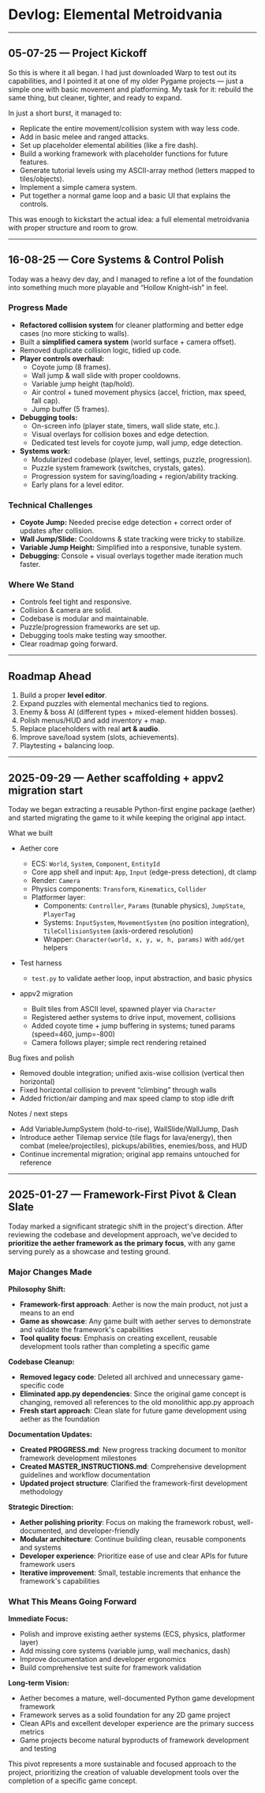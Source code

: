 # Devlog: Elemental Metroidvania

---

## 05-07-25 — Project Kickoff
So this is where it all began. I had just downloaded Warp to test out its capabilities, and I pointed it at one of my older Pygame projects — just a simple one with basic movement and platforming. My task for it: rebuild the same thing, but cleaner, tighter, and ready to expand.

In just a short burst, it managed to:
- Replicate the entire movement/collision system with way less code.
- Add in basic melee and ranged attacks.
- Set up placeholder elemental abilities (like a fire dash).
- Build a working framework with placeholder functions for future features.
- Generate tutorial levels using my ASCII-array method (letters mapped to tiles/objects).
- Implement a simple camera system.
- Put together a normal game loop and a basic UI that explains the controls.

This was enough to kickstart the actual idea: a full elemental metroidvania with proper structure and room to grow.

---

## 16-08-25 — Core Systems & Control Polish
Today was a heavy dev day, and I managed to refine a lot of the foundation into something much more playable and “Hollow Knight–ish” in feel.

### Progress Made
- **Refactored collision system** for cleaner platforming and better edge cases (no more sticking to walls).
- Built a **simplified camera system** (world surface + camera offset).
- Removed duplicate collision logic, tidied up code.
- **Player controls overhaul:**
  - Coyote jump (8 frames).
  - Wall jump & wall slide with proper cooldowns.
  - Variable jump height (tap/hold).
  - Air control + tuned movement physics (accel, friction, max speed, fall cap).
  - Jump buffer (5 frames).
- **Debugging tools:**
  - On-screen info (player state, timers, wall slide state, etc.).
  - Visual overlays for collision boxes and edge detection.
  - Dedicated test levels for coyote jump, wall jump, edge detection.
- **Systems work:**
  - Modularized codebase (player, level, settings, puzzle, progression).
  - Puzzle system framework (switches, crystals, gates).
  - Progression system for saving/loading + region/ability tracking.
  - Early plans for a level editor.

### Technical Challenges
- **Coyote Jump:** Needed precise edge detection + correct order of updates after collision.
- **Wall Jump/Slide:** Cooldowns & state tracking were tricky to stabilize.
- **Variable Jump Height:** Simplified into a responsive, tunable system.
- **Debugging:** Console + visual overlays together made iteration much faster.

### Where We Stand
- Controls feel tight and responsive.
- Collision & camera are solid.
- Codebase is modular and maintainable.
- Puzzle/progression frameworks are set up.
- Debugging tools make testing way smoother.
- Clear roadmap going forward.

---

## Roadmap Ahead
1. Build a proper **level editor**.
2. Expand puzzles with elemental mechanics tied to regions.
3. Enemy & boss AI (different types + mixed-element hidden bosses).
4. Polish menus/HUD and add inventory + map.
5. Replace placeholders with real **art & audio**.
6. Improve save/load system (slots, achievements).
7. Playtesting + balancing loop.

---



## 2025-09-29 — Aether scaffolding + appv2 migration start
Today we began extracting a reusable Python-first engine package (aether) and started migrating the game to it while keeping the original app intact.

What we built
- Aether core
  - ECS: `World`, `System`, `Component`, `EntityId`
  - Core app shell and input: `App`, `Input` (edge-press detection), dt clamp
  - Render: `Camera`
  - Physics components: `Transform`, `Kinematics`, `Collider`
  - Platformer layer:
    - Components: `Controller`, `Params` (tunable physics), `JumpState`, `PlayerTag`
    - Systems: `InputSystem`, `MovementSystem` (no position integration), `TileCollisionSystem` (axis-ordered resolution)
    - Wrapper: `Character(world, x, y, w, h, params)` with `add/get` helpers

- Test harness
  - `test.py` to validate aether loop, input abstraction, and basic physics

- appv2 migration
  - Built tiles from ASCII level, spawned player via `Character`
  - Registered aether systems to drive input, movement, collisions
  - Added coyote time + jump buffering in systems; tuned params (speed=460, jump=-800)
  - Camera follows player; simple rect rendering retained

Bug fixes and polish
- Removed double integration; unified axis-wise collision (vertical then horizontal)
- Fixed horizontal collision to prevent “climbing” through walls
- Added friction/air damping and max speed clamp to stop idle drift

Notes / next steps
- Add VariableJumpSystem (hold-to-rise), WallSlide/WallJump, Dash
- Introduce aether Tilemap service (tile flags for lava/energy), then combat (melee/projectiles), pickups/abilities, enemies/boss, and HUD
- Continue incremental migration; original app remains untouched for reference

---

## 2025-01-27 — Framework-First Pivot & Clean Slate

Today marked a significant strategic shift in the project's direction. After reviewing the codebase and development approach, we've decided to **prioritize the aether framework as the primary focus**, with any game serving purely as a showcase and testing ground.

### Major Changes Made

**Philosophy Shift:**
- **Framework-first approach**: Aether is now the main product, not just a means to an end
- **Game as showcase**: Any game built with aether serves to demonstrate and validate the framework's capabilities
- **Tool quality focus**: Emphasis on creating excellent, reusable development tools rather than completing a specific game

**Codebase Cleanup:**
- **Removed legacy code**: Deleted all archived and unnecessary game-specific code
- **Eliminated app.py dependencies**: Since the original game concept is changing, removed all references to the old monolithic app.py approach
- **Fresh start approach**: Clean slate for future game development using aether as the foundation

**Documentation Updates:**
- **Created PROGRESS.md**: New progress tracking document to monitor framework development milestones
- **Created MASTER_INSTRUCTIONS.md**: Comprehensive development guidelines and workflow documentation
- **Updated project structure**: Clarified the framework-first development methodology

**Strategic Direction:**
- **Aether polishing priority**: Focus on making the framework robust, well-documented, and developer-friendly
- **Modular architecture**: Continue building clean, reusable components and systems
- **Developer experience**: Prioritize ease of use and clear APIs for future framework users
- **Iterative improvement**: Small, testable increments that enhance the framework's capabilities

### What This Means Going Forward

**Immediate Focus:**
- Polish and improve existing aether systems (ECS, physics, platformer layer)
- Add missing core systems (variable jump, wall mechanics, dash)
- Improve documentation and developer ergonomics
- Build comprehensive test suite for framework validation

**Long-term Vision:**
- Aether becomes a mature, well-documented Python game development framework
- Framework serves as a solid foundation for any 2D game project
- Clean APIs and excellent developer experience are the primary success metrics
- Game projects become natural byproducts of framework development and testing

This pivot represents a more sustainable and focused approach to the project, prioritizing the creation of valuable development tools over the completion of a specific game concept.

